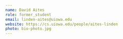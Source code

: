 ```yaml
---
name: David Aites
role: former_student
email: linden-aites@uiowa.edu
website: https://cs.uiowa.edu/people/aites-linden
photo: bio-photo.jpg
---
```


<!--I like teaching Computer Science!-->
